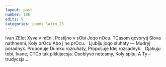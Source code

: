 ```yaml
---
layout: post
number: 186
edits: 9
categories: poems latin_25
---
```


Ivan ZElot
Xyve v mEni. 
Postijno v sObi 
Joqo nOcu.
TCasom qovorytj 
Slova nathnenni, 
Koly prOcu
Abo j ne prOcu. 
 
Ljublju joqo sluhaty — 
Mudryj poradnyk.
Proponuje 
Dumku rozruhaty,
Propoljuje
Idej rozsadnyk. 
 
Djakuju tobi, Ivane,
CTCo tak piklujecsja.
Osoblyvo notcamy,
Koly splju, 
A Ty – trudycsja…
